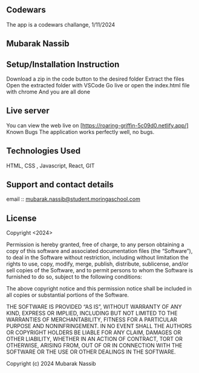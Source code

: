 ## Codewars
The app is a codewars challange, 1/11/2024
## Mubarak Nassib
## Setup/Installation Instruction
Download a zip in the code button to the desired folder
Extract the files
Open the extracted folder with VSCode
Go live or open the index.html file with chrome
And you are all done
## Live server
You can view the web live on [https://roaring-griffin-5c09d0.netlify.app/]
Known Bugs
The application works perfectly well, no bugs.

## Technologies Used
HTML, CSS , Javascript, React, GIT

## Support and contact details
email :: mubarak.nassib@student.moringaschool.com

## License
Copyright <2024>

Permission is hereby granted, free of charge, to any person obtaining a copy of this software and associated documentation files (the “Software”), to deal in the Software without restriction, including without limitation the rights to use, copy, modify, merge, publish, distribute, sublicense, and/or sell copies of the Software, and to permit persons to whom the Software is furnished to do so, subject to the following conditions:

The above copyright notice and this permission notice shall be included in all copies or substantial portions of the Software.

THE SOFTWARE IS PROVIDED “AS IS”, WITHOUT WARRANTY OF ANY KIND, EXPRESS OR IMPLIED, INCLUDING BUT NOT LIMITED TO THE WARRANTIES OF MERCHANTABILITY, FITNESS FOR A PARTICULAR PURPOSE AND NONINFRINGEMENT. IN NO EVENT SHALL THE AUTHORS OR COPYRIGHT HOLDERS BE LIABLE FOR ANY CLAIM, DAMAGES OR OTHER LIABILITY, WHETHER IN AN ACTION OF CONTRACT, TORT OR OTHERWISE, ARISING FROM, OUT OF OR IN CONNECTION WITH THE SOFTWARE OR THE USE OR OTHER DEALINGS IN THE SOFTWARE.

Copyright (c) 2024 Mubarak Nassib
